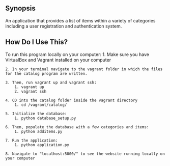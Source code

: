## Synopsis
An application that provides a list of items within a variety of categories including a user registration and authentication system.


## How Do I Use This?
To run this program locally on your computer:
	1. Make sure you have VirtualBox and Vagrant installed on your computer

	2. In your terminal navigate to the vagrant folder in which the files for the catalog program are written.

	3. Then, run vagrant up and vagrant ssh:
		1. vagrant up
		2. vagrant ssh

	4. CD into the catalog folder inside the vagrant directory
		1. cd /vagrant/catalog/

	5. Initialize the database:
		1. python database_setup.py

	6. Then, populate the database with a few categories and items:
		1. python additems.py

	7. Run the application:
		1. python application.py 

	8. Navigate to "localhost:5000/" to see the website running locally on your computer